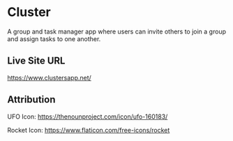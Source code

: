 
# Cluster

A group and task manager app where users can invite others to join a group and assign
tasks to one another.

## Live Site URL
https://www.clustersapp.net/

## Attribution
UFO Icon: https://thenounproject.com/icon/ufo-160183/

Rocket Icon: https://www.flaticon.com/free-icons/rocket